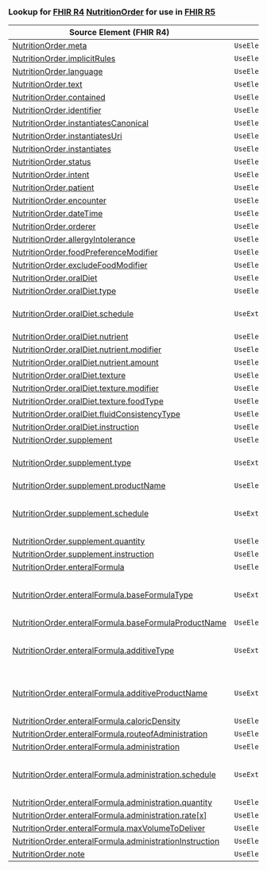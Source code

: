 ### Lookup for [FHIR R4](https://hl7.org/fhir/R4/) [NutritionOrder](https://hl7.org/fhir/R4/NutritionOrder.html) for use in [FHIR R5](https://hl7.org/fhir/R5/)

| Source Element (FHIR R4) | Usage | Target |
| -------------- | ----- | ------ |
| [NutritionOrder.meta](https://hl7.org/fhir/R4/NutritionOrder.html#resource) | `UseElementSameName` | [NutritionOrder.meta](https://hl7.org/fhir/R5/NutritionOrder.html#resource) |
| [NutritionOrder.implicitRules](https://hl7.org/fhir/R4/NutritionOrder.html#resource) | `UseElementSameName` | [NutritionOrder.implicitRules](https://hl7.org/fhir/R5/NutritionOrder.html#resource) |
| [NutritionOrder.language](https://hl7.org/fhir/R4/NutritionOrder.html#resource) | `UseElementSameName` | [NutritionOrder.language](https://hl7.org/fhir/R5/NutritionOrder.html#resource) |
| [NutritionOrder.text](https://hl7.org/fhir/R4/NutritionOrder.html#resource) | `UseElementSameName` | [NutritionOrder.text](https://hl7.org/fhir/R5/NutritionOrder.html#resource) |
| [NutritionOrder.contained](https://hl7.org/fhir/R4/NutritionOrder.html#resource) | `UseElementSameName` | [NutritionOrder.contained](https://hl7.org/fhir/R5/NutritionOrder.html#resource) |
| [NutritionOrder.identifier](https://hl7.org/fhir/R4/NutritionOrder.html#resource) | `UseElementSameName` | [NutritionOrder.identifier](https://hl7.org/fhir/R5/NutritionOrder.html#resource) |
| [NutritionOrder.instantiatesCanonical](https://hl7.org/fhir/R4/NutritionOrder.html#resource) | `UseElementSameName` | [NutritionOrder.instantiatesCanonical](https://hl7.org/fhir/R5/NutritionOrder.html#resource) |
| [NutritionOrder.instantiatesUri](https://hl7.org/fhir/R4/NutritionOrder.html#resource) | `UseElementSameName` | [NutritionOrder.instantiatesUri](https://hl7.org/fhir/R5/NutritionOrder.html#resource) |
| [NutritionOrder.instantiates](https://hl7.org/fhir/R4/NutritionOrder.html#resource) | `UseElementSameName` | [NutritionOrder.instantiates](https://hl7.org/fhir/R5/NutritionOrder.html#resource) |
| [NutritionOrder.status](https://hl7.org/fhir/R4/NutritionOrder.html#resource) | `UseElementSameName` | [NutritionOrder.status](https://hl7.org/fhir/R5/NutritionOrder.html#resource) |
| [NutritionOrder.intent](https://hl7.org/fhir/R4/NutritionOrder.html#resource) | `UseElementSameName` | [NutritionOrder.intent](https://hl7.org/fhir/R5/NutritionOrder.html#resource) |
| [NutritionOrder.patient](https://hl7.org/fhir/R4/NutritionOrder.html#resource) | `UseElementRenamed` | [NutritionOrder.subject](https://hl7.org/fhir/R5/NutritionOrder.html#resource) |
| [NutritionOrder.encounter](https://hl7.org/fhir/R4/NutritionOrder.html#resource) | `UseElementSameName` | [NutritionOrder.encounter](https://hl7.org/fhir/R5/NutritionOrder.html#resource) |
| [NutritionOrder.dateTime](https://hl7.org/fhir/R4/NutritionOrder.html#resource) | `UseElementSameName` | [NutritionOrder.dateTime](https://hl7.org/fhir/R5/NutritionOrder.html#resource) |
| [NutritionOrder.orderer](https://hl7.org/fhir/R4/NutritionOrder.html#resource) | `UseElementSameName` | [NutritionOrder.orderer](https://hl7.org/fhir/R5/NutritionOrder.html#resource) |
| [NutritionOrder.allergyIntolerance](https://hl7.org/fhir/R4/NutritionOrder.html#resource) | `UseElementSameName` | [NutritionOrder.allergyIntolerance](https://hl7.org/fhir/R5/NutritionOrder.html#resource) |
| [NutritionOrder.foodPreferenceModifier](https://hl7.org/fhir/R4/NutritionOrder.html#resource) | `UseElementSameName` | [NutritionOrder.foodPreferenceModifier](https://hl7.org/fhir/R5/NutritionOrder.html#resource) |
| [NutritionOrder.excludeFoodModifier](https://hl7.org/fhir/R4/NutritionOrder.html#resource) | `UseElementSameName` | [NutritionOrder.excludeFoodModifier](https://hl7.org/fhir/R5/NutritionOrder.html#resource) |
| [NutritionOrder.oralDiet](https://hl7.org/fhir/R4/NutritionOrder.html#resource) | `UseElementSameName` | [NutritionOrder.oralDiet](https://hl7.org/fhir/R5/NutritionOrder.html#resource) |
| [NutritionOrder.oralDiet.type](https://hl7.org/fhir/R4/NutritionOrder.html#resource) | `UseElementSameName` | [NutritionOrder.oralDiet.type](https://hl7.org/fhir/R5/NutritionOrder.html#resource) |
| [NutritionOrder.oralDiet.schedule](https://hl7.org/fhir/R4/NutritionOrder.html#resource) | `UseExtension` | [http://hl7.org/fhir/4.0/StructureDefinition/extension-NutritionOrder.oralDiet.schedule](StructureDefinition-ext-R4-NutritionOrder.or.schedule.html) |
| [NutritionOrder.oralDiet.nutrient](https://hl7.org/fhir/R4/NutritionOrder.html#resource) | `UseElementSameName` | [NutritionOrder.oralDiet.nutrient](https://hl7.org/fhir/R5/NutritionOrder.html#resource) |
| [NutritionOrder.oralDiet.nutrient.modifier](https://hl7.org/fhir/R4/NutritionOrder.html#resource) | `UseElementSameName` | [NutritionOrder.oralDiet.nutrient.modifier](https://hl7.org/fhir/R5/NutritionOrder.html#resource) |
| [NutritionOrder.oralDiet.nutrient.amount](https://hl7.org/fhir/R4/NutritionOrder.html#resource) | `UseElementSameName` | [NutritionOrder.oralDiet.nutrient.amount](https://hl7.org/fhir/R5/NutritionOrder.html#resource) |
| [NutritionOrder.oralDiet.texture](https://hl7.org/fhir/R4/NutritionOrder.html#resource) | `UseElementSameName` | [NutritionOrder.oralDiet.texture](https://hl7.org/fhir/R5/NutritionOrder.html#resource) |
| [NutritionOrder.oralDiet.texture.modifier](https://hl7.org/fhir/R4/NutritionOrder.html#resource) | `UseElementSameName` | [NutritionOrder.oralDiet.texture.modifier](https://hl7.org/fhir/R5/NutritionOrder.html#resource) |
| [NutritionOrder.oralDiet.texture.foodType](https://hl7.org/fhir/R4/NutritionOrder.html#resource) | `UseElementSameName` | [NutritionOrder.oralDiet.texture.foodType](https://hl7.org/fhir/R5/NutritionOrder.html#resource) |
| [NutritionOrder.oralDiet.fluidConsistencyType](https://hl7.org/fhir/R4/NutritionOrder.html#resource) | `UseElementSameName` | [NutritionOrder.oralDiet.fluidConsistencyType](https://hl7.org/fhir/R5/NutritionOrder.html#resource) |
| [NutritionOrder.oralDiet.instruction](https://hl7.org/fhir/R4/NutritionOrder.html#resource) | `UseElementSameName` | [NutritionOrder.oralDiet.instruction](https://hl7.org/fhir/R5/NutritionOrder.html#resource) |
| [NutritionOrder.supplement](https://hl7.org/fhir/R4/NutritionOrder.html#resource) | `UseElementSameName` | [NutritionOrder.supplement](https://hl7.org/fhir/R5/NutritionOrder.html#resource) |
| [NutritionOrder.supplement.type](https://hl7.org/fhir/R4/NutritionOrder.html#resource) | `UseExtension` | [http://hl7.org/fhir/4.0/StructureDefinition/extension-NutritionOrder.supplement.type](StructureDefinition-ext-R4-NutritionOrder.su.type.html) |
| [NutritionOrder.supplement.productName](https://hl7.org/fhir/R4/NutritionOrder.html#resource) | `UseElementSameName` | [NutritionOrder.supplement.productName](https://hl7.org/fhir/R5/NutritionOrder.html#resource) |
| [NutritionOrder.supplement.schedule](https://hl7.org/fhir/R4/NutritionOrder.html#resource) | `UseExtension` | [http://hl7.org/fhir/4.0/StructureDefinition/extension-NutritionOrder.supplement.schedule](StructureDefinition-ext-R4-NutritionOrder.su.schedule.html) |
| [NutritionOrder.supplement.quantity](https://hl7.org/fhir/R4/NutritionOrder.html#resource) | `UseElementSameName` | [NutritionOrder.supplement.quantity](https://hl7.org/fhir/R5/NutritionOrder.html#resource) |
| [NutritionOrder.supplement.instruction](https://hl7.org/fhir/R4/NutritionOrder.html#resource) | `UseElementSameName` | [NutritionOrder.supplement.instruction](https://hl7.org/fhir/R5/NutritionOrder.html#resource) |
| [NutritionOrder.enteralFormula](https://hl7.org/fhir/R4/NutritionOrder.html#resource) | `UseElementSameName` | [NutritionOrder.enteralFormula](https://hl7.org/fhir/R5/NutritionOrder.html#resource) |
| [NutritionOrder.enteralFormula.baseFormulaType](https://hl7.org/fhir/R4/NutritionOrder.html#resource) | `UseExtension` | [http://hl7.org/fhir/4.0/StructureDefinition/extension-NutritionOrder.enteralFormula.baseFormulaType](StructureDefinition-ext-R4-NutritionOrder.en.baseFormulaType.html) |
| [NutritionOrder.enteralFormula.baseFormulaProductName](https://hl7.org/fhir/R4/NutritionOrder.html#resource) | `UseElementSameName` | [NutritionOrder.enteralFormula.baseFormulaProductName](https://hl7.org/fhir/R5/NutritionOrder.html#resource) |
| [NutritionOrder.enteralFormula.additiveType](https://hl7.org/fhir/R4/NutritionOrder.html#resource) | `UseExtension` | [http://hl7.org/fhir/4.0/StructureDefinition/extension-NutritionOrder.enteralFormula.additiveType](StructureDefinition-ext-R4-NutritionOrder.en.additiveType.html) |
| [NutritionOrder.enteralFormula.additiveProductName](https://hl7.org/fhir/R4/NutritionOrder.html#resource) | `UseExtension` | [http://hl7.org/fhir/4.0/StructureDefinition/extension-NutritionOrder.enteralFormula.additiveProductName](StructureDefinition-ext-R4-NutritionOrder.en.additiveProductName.html) |
| [NutritionOrder.enteralFormula.caloricDensity](https://hl7.org/fhir/R4/NutritionOrder.html#resource) | `UseElementSameName` | [NutritionOrder.enteralFormula.caloricDensity](https://hl7.org/fhir/R5/NutritionOrder.html#resource) |
| [NutritionOrder.enteralFormula.routeofAdministration](https://hl7.org/fhir/R4/NutritionOrder.html#resource) | `UseElementRenamed` | [NutritionOrder.enteralFormula.routeOfAdministration](https://hl7.org/fhir/R5/NutritionOrder.html#resource) |
| [NutritionOrder.enteralFormula.administration](https://hl7.org/fhir/R4/NutritionOrder.html#resource) | `UseElementSameName` | [NutritionOrder.enteralFormula.administration](https://hl7.org/fhir/R5/NutritionOrder.html#resource) |
| [NutritionOrder.enteralFormula.administration.schedule](https://hl7.org/fhir/R4/NutritionOrder.html#resource) | `UseExtension` | [http://hl7.org/fhir/4.0/StructureDefinition/extension-NutritionOrder.enteralFormula.administration.schedule](StructureDefinition-ext-R4-NutritionOrder.en.ad.schedule.html) |
| [NutritionOrder.enteralFormula.administration.quantity](https://hl7.org/fhir/R4/NutritionOrder.html#resource) | `UseElementSameName` | [NutritionOrder.enteralFormula.administration.quantity](https://hl7.org/fhir/R5/NutritionOrder.html#resource) |
| [NutritionOrder.enteralFormula.administration.rate[x]](https://hl7.org/fhir/R4/NutritionOrder.html#resource) | `UseElementSameName` | [NutritionOrder.enteralFormula.administration.rate[x]](https://hl7.org/fhir/R5/NutritionOrder.html#resource) |
| [NutritionOrder.enteralFormula.maxVolumeToDeliver](https://hl7.org/fhir/R4/NutritionOrder.html#resource) | `UseElementSameName` | [NutritionOrder.enteralFormula.maxVolumeToDeliver](https://hl7.org/fhir/R5/NutritionOrder.html#resource) |
| [NutritionOrder.enteralFormula.administrationInstruction](https://hl7.org/fhir/R4/NutritionOrder.html#resource) | `UseElementSameName` | [NutritionOrder.enteralFormula.administrationInstruction](https://hl7.org/fhir/R5/NutritionOrder.html#resource) |
| [NutritionOrder.note](https://hl7.org/fhir/R4/NutritionOrder.html#resource) | `UseElementSameName` | [NutritionOrder.note](https://hl7.org/fhir/R5/NutritionOrder.html#resource) |

